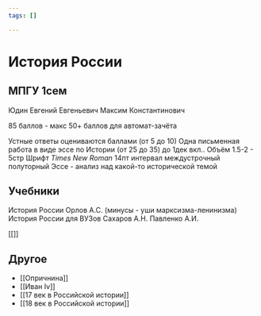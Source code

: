 ```yaml
---
tags: []

---
```

# История России

## МПГУ 1сем
Юдин Евгений Евгеньевич
Максим Константинович

85 баллов - макс
50+ баллов для автомат-зачёта

Устные ответы оцениваются баллами (от 5 до 10)
Одна письменная работа в виде эссе по Истории (от 25 до 35) до 1дек вкл.. Объём 1.5-2 - 5стр
Шрифт *Times New Roman* 14пт интервал междустрочный полуторный
Эссе - анализ над какой-то исторической темой

## Учебники
История России Орлов А.С. (минусы - уши марксизма-ленинизма)
История России для ВУЗов Сахаров А.Н.
Павленко А.И.


[[]]

## Другое
* [[Опричнина]]
* [[Иван Iv]]
* [[17 век в Российской истории]]
* [[18 век в Российской истории]]